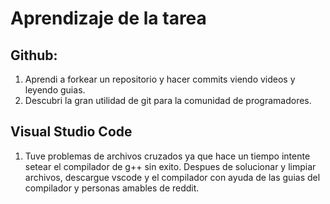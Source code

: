 # Aprendizaje de la tarea
## Github:
1.  Aprendi a forkear un repositorio y hacer commits viendo videos y leyendo guias. 
2.  Descubri la gran utilidad de git para la comunidad de programadores.
## Visual Studio Code
1. Tuve problemas de archivos cruzados ya que hace un tiempo intente setear el compilador de g++ sin exito. Despues de solucionar y limpiar archivos, descargue vscode y el compilador con ayuda de las guias del compilador y personas amables de reddit.